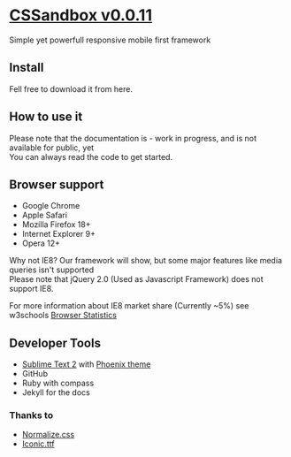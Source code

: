 # [CSSandbox v0.0.11](http://www.thepixelsandbox.com)
Simple yet powerfull responsive mobile first framework


## Install
Fell free to download it from here.


## How to use it
Please note that the documentation is - work in progress, and is not available for public, yet<br>
You can always read the code to get started.


## Browser support
* Google Chrome
* Apple Safari
* Mozilla Firefox 18+
* Internet Explorer 9+
* Opera 12+

Why not IE8? Our framework will show, but some major features like media queries isn't supported<br>
Please note that jQuery 2.0 (Used as Javascript Framework) does not support IE8.

For more information about IE8 market share (Currently ~5%) see w3schools
[Browser Statistics](http://www.w3schools.com/browsers/browsers_explorer.asp)


## Developer Tools
* [Sublime Text 2](http://www.sublimetext.com/) with [Phoenix theme](https://github.com/netatoo/phoenix-theme)
* GitHub
* Ruby with compass
* Jekyll for the docs



### Thanks to
* [Normalize.css](https://github.com/necolas/normalize.css/)
* [Iconic.ttf](http://somerandomdude.com/work/iconic/)